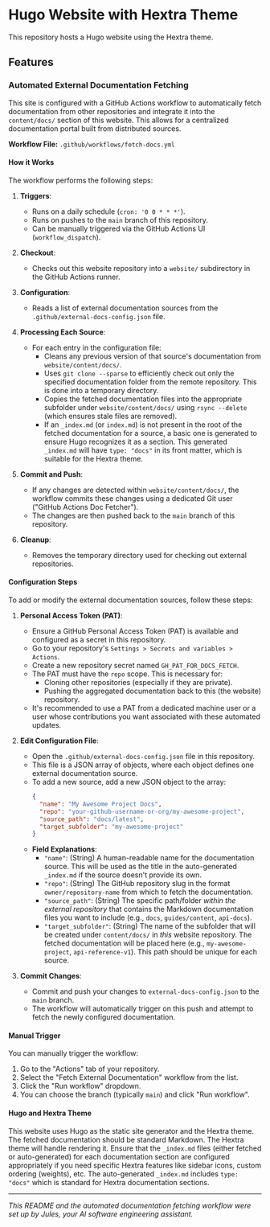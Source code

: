 # Hugo Website with Hextra Theme

This repository hosts a Hugo website using the Hextra theme.

## Features

### Automated External Documentation Fetching

This site is configured with a GitHub Actions workflow to automatically fetch documentation from other repositories and integrate it into the `content/docs/` section of this website. This allows for a centralized documentation portal built from distributed sources.

**Workflow File:** `.github/workflows/fetch-docs.yml`

#### How it Works

The workflow performs the following steps:

1.  **Triggers**:
    *   Runs on a daily schedule (`cron: '0 0 * * *'`).
    *   Runs on pushes to the `main` branch of this repository.
    *   Can be manually triggered via the GitHub Actions UI (`workflow_dispatch`).

2.  **Checkout**:
    *   Checks out this website repository into a `website/` subdirectory in the GitHub Actions runner.

3.  **Configuration**:
    *   Reads a list of external documentation sources from the `.github/external-docs-config.json` file.

4.  **Processing Each Source**:
    *   For each entry in the configuration file:
        *   Cleans any previous version of that source's documentation from `website/content/docs/`.
        *   Uses `git clone --sparse` to efficiently check out only the specified documentation folder from the remote repository. This is done into a temporary directory.
        *   Copies the fetched documentation files into the appropriate subfolder under `website/content/docs/` using `rsync --delete` (which ensures stale files are removed).
        *   If an `_index.md` (or `index.md`) is not present in the root of the fetched documentation for a source, a basic one is generated to ensure Hugo recognizes it as a section. This generated `_index.md` will have `type: "docs"` in its front matter, which is suitable for the Hextra theme.

5.  **Commit and Push**:
    *   If any changes are detected within `website/content/docs/`, the workflow commits these changes using a dedicated Git user ("GitHub Actions Doc Fetcher").
    *   The changes are then pushed back to the `main` branch of this repository.

6.  **Cleanup**:
    *   Removes the temporary directory used for checking out external repositories.

#### Configuration Steps

To add or modify the external documentation sources, follow these steps:

1.  **Personal Access Token (PAT)**:
    *   Ensure a GitHub Personal Access Token (PAT) is available and configured as a secret in this repository.
    *   Go to your repository's `Settings > Secrets and variables > Actions`.
    *   Create a new repository secret named `GH_PAT_FOR_DOCS_FETCH`.
    *   The PAT must have the `repo` scope. This is necessary for:
        *   Cloning other repositories (especially if they are private).
        *   Pushing the aggregated documentation back to this (the website) repository.
    *   It's recommended to use a PAT from a dedicated machine user or a user whose contributions you want associated with these automated updates.

2.  **Edit Configuration File**:
    *   Open the `.github/external-docs-config.json` file in this repository.
    *   This file is a JSON array of objects, where each object defines one external documentation source.
    *   To add a new source, add a new JSON object to the array:
        ```json
        {
          "name": "My Awesome Project Docs",
          "repo": "your-github-username-or-org/my-awesome-project",
          "source_path": "docs/latest",
          "target_subfolder": "my-awesome-project"
        }
        ```
    *   **Field Explanations**:
        *   `"name"`: (String) A human-readable name for the documentation source. This will be used as the title in the auto-generated `_index.md` if the source doesn't provide its own.
        *   `"repo"`: (String) The GitHub repository slug in the format `owner/repository-name` from which to fetch the documentation.
        *   `"source_path"`: (String) The specific path/folder *within the external repository* that contains the Markdown documentation files you want to include (e.g., `docs`, `guides/content`, `api-docs`).
        *   `"target_subfolder"`: (String) The name of the subfolder that will be created under `content/docs/` in *this* website repository. The fetched documentation will be placed here (e.g., `my-awesome-project`, `api-reference-v1`). This path should be unique for each source.

3.  **Commit Changes**:
    *   Commit and push your changes to `external-docs-config.json` to the `main` branch.
    *   The workflow will automatically trigger on this push and attempt to fetch the newly configured documentation.

#### Manual Trigger

You can manually trigger the workflow:
1.  Go to the "Actions" tab of your repository.
2.  Select the "Fetch External Documentation" workflow from the list.
3.  Click the "Run workflow" dropdown.
4.  You can choose the branch (typically `main`) and click "Run workflow".

#### Hugo and Hextra Theme

This website uses Hugo as the static site generator and the Hextra theme. The fetched documentation should be standard Markdown. The Hextra theme will handle rendering it. Ensure that the `_index.md` files (either fetched or auto-generated) for each documentation section are configured appropriately if you need specific Hextra features like sidebar icons, custom ordering (weights), etc. The auto-generated `_index.md` includes `type: "docs"` which is standard for Hextra documentation sections.

---

*This README and the automated documentation fetching workflow were set up by Jules, your AI software engineering assistant.*
